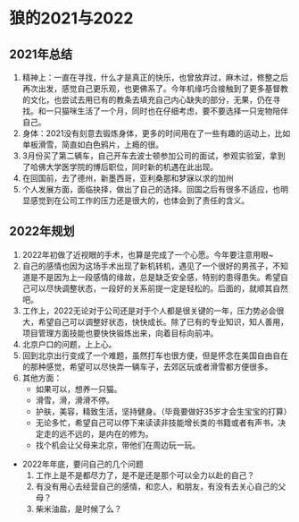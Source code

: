 # 狼的2021与2022

## 2021年总结

1. 精神上：一直在寻找，什么才是真正的快乐，也曾放弃过，麻木过，修整之后再次出发，感觉自己更乐观，也更佛系了。今年机缘巧合接触到了更多基督教的文化，也尝试去用已有的教条去填充自己内心缺失的部分，无果，仍在寻找。和一只猫咪生活了一个月，同时也在仔细考虑，要不要选择一只宠物陪伴自己。
2. 身体：2021没有刻意去锻炼身体，更多的时间用在了一些有趣的运动上，比如单板滑雪，简直如白色鸦片，上瘾的很。
3. 3月份买了第二辆车，自己开车去波士顿参加公司的面试，参观实验室，拿到了哈佛大学医学院的博后职位，同时新的机遇在此出现。
4. 在回国前，去了德州，新墨西哥，亚利桑那和梦寐以求的加州
5. 个人发展方面，面临抉择，做出了自己的选择。回国之后有很多不适应，也明显感觉到在公司工作的压力还是很大的，也体会到了责任的含义。

## 2022年规划

1. 2022年初做了近视眼的手术，也算是完成了一个心愿。今年要注意用眼~
2. 自己的感情也因为这场手术出现了新机转机，遇见了一个很好的男孩子，不知道是不是因为上一段感情的缘故，总是缺乏安全感，特别的患得患失。希望自己可以尽快调整状态，一段好的关系前提一定是轻松的。后面的，就顺其自然吧。
3. 工作上，2022无论对于公司还是对于个人都是很关键的一年，压力势必会很大，希望自己可以调整好状态，快快成长。除了已有的专业知识，知人善用，项目管理方面技能也要快快锻炼出来，向着目标向前冲。
4. 北京户口的问题，上上心。
5. 回到北京出行变成了一个难题，虽然打车也很方便，但是怀念在美国自由自在的那种感觉，希望可以尽快弄一辆车子，去郊区玩或者滑雪都方便很多。
6. 其他方面：
   - 如果可以，想养一只猫。
   - 滑雪，滑，滑滑不停。
   - 护肤，美容，精致生活，坚持健身。（毕竟要做好35岁才会生宝宝的打算）
   - 无论多忙，希望自己可以停下来读读非技能增长类的书籍或者有声书，决定走的远不远的，是内在的修为。
   - 找个机会让父母来北京，带他们在周边玩一玩。

- 2022年年底，要问自己的几个问题
    1. 工作上是不是都尽力了，是不是还是那个可以全力以赴的自己？
    2. 有没有用心去经营自己的感情，和恋人，和朋友，有没有去关心自己的父母？
    3. 柴米油盐，是时候了么？
